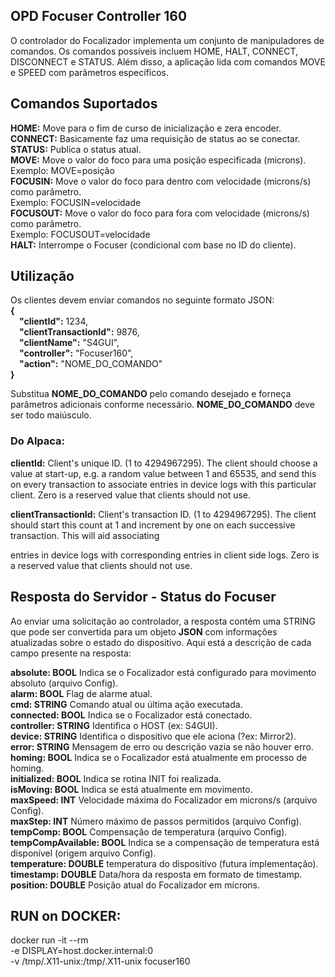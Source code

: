 <h2>OPD Focuser Controller 160</h2>
<p>O controlador do Focalizador implementa um conjunto de manipuladores de comandos. Os comandos possíveis incluem HOME, HALT, CONNECT, DISCONNECT e STATUS. Além disso, a aplicação lida com comandos MOVE e SPEED com parâmetros específicos.<p>

## Comandos Suportados

<b>HOME:</b> Move para o fim de curso de inicialização e zera encoder.\
<b>CONNECT:</b> Basicamente faz uma requisição de status ao se conectar.\
<b>STATUS:</b> Publica o status atual.\
<b>MOVE:</b> Move o valor do foco para uma posição especificada (microns).\
Exemplo: MOVE=posição\
<b>FOCUSIN:</b> Move o valor do foco para dentro com velocidade (microns/s) como parâmetro.\
Exemplo: FOCUSIN=velocidade\
<b>FOCUSOUT:</b> Move o valor do foco para fora com velocidade (microns/s) como parâmetro.\
Exemplo: FOCUSOUT=velocidade\
<b>HALT:</b> Interrompe o Focuser (condicional com base no ID do cliente).

## Utilização

Os clientes devem enviar comandos no seguinte formato JSON:\
<b>{</b>\
    &emsp;<b>"clientId":</b> 1234,\
    &emsp;<b>"clientTransactionId":</b> 9876,\
    &emsp;<b>"clientName":</b> "S4GUI",\
    &emsp;<b>"controller":</b> "Focuser160",\
    &emsp;<b>"action":</b> "NOME_DO_COMANDO"\
<b>}</b>

Substitua <b>NOME_DO_COMANDO</b> pelo comando desejado e forneça parâmetros adicionais conforme necessário. <b>NOME_DO_COMANDO</b> deve ser todo maiúsculo.
<h3>Do Alpaca:</h3> 
<p><b>clientId:</b> Client's unique ID. (1 to 4294967295). The client should choose a value at start-up, e.g. a random value between 1 and 65535, and send this on every transaction to associate entries in device logs with this particular client. Zero is a reserved value that clients should not use.</p>
<b>clientTransactionId:</b> Client's transaction ID. (1 to 4294967295). The client should start this count at 1 and increment by one on each successive transaction. This will aid associating <p>entries in device logs with corresponding entries in client side logs. Zero is a reserved value that clients should not use.</p>

## Resposta do Servidor - Status do Focuser
<p>Ao enviar uma solicitação ao controlador, a resposta contém uma STRING que pode ser convertida para um objeto <b>JSON</b> com informações atualizadas sobre o estado do dispositivo. Aqui está a descrição de cada campo presente na resposta:<p>

<b>absolute: BOOL</b> Indica se o Focalizador está configurado para movimento absoluto (arquivo Config).\
<b>alarm: BOOL</b> Flag de alarme atual.\
<b>cmd: STRING</b> Comando atual ou última ação executada.\
<b>connected: BOOL</b> Indica se o Focalizador está conectado.\
<b>controller: STRING</b> Identifica o HOST (ex: S4GUI).\
<b>device: STRING</b> Identifica o dispositivo que ele aciona (?ex: Mirror2).\
<b>error: STRING</b> Mensagem de erro ou descrição vazia se não houver erro.\
<b>homing: BOOL</b> Indica se o Focalizador está atualmente em processo de homing.\
<b>initialized: BOOL</b> Indica se rotina INIT foi realizada.\
<b>isMoving: BOOL</b> Indica se está atualmente em movimento.\
<b>maxSpeed: INT</b> Velocidade máxima do Focalizador em microns/s (arquivo Config).\
<b>maxStep: INT</b> Número máximo de passos permitidos (arquivo Config).\
<b>tempComp: BOOL</b> Compensação de temperatura (arquivo Config).\
<b>tempCompAvailable: BOOL</b> Indica se a compensação de temperatura está disponível (origem arquivo Config).\
<b>temperature: DOUBLE</b> temperatura do dispositivo (futura implementação).\
<b>timestamp: DOUBLE</b> Data/hora da resposta em formato de timestamp.\
<b>position: DOUBLE</b> Posição atual do Focalizador em mícrons.

## RUN on DOCKER:
docker run -it --rm \
-e DISPLAY=host.docker.internal:0 \
-v /tmp/.X11-unix:/tmp/.X11-unix focuser160